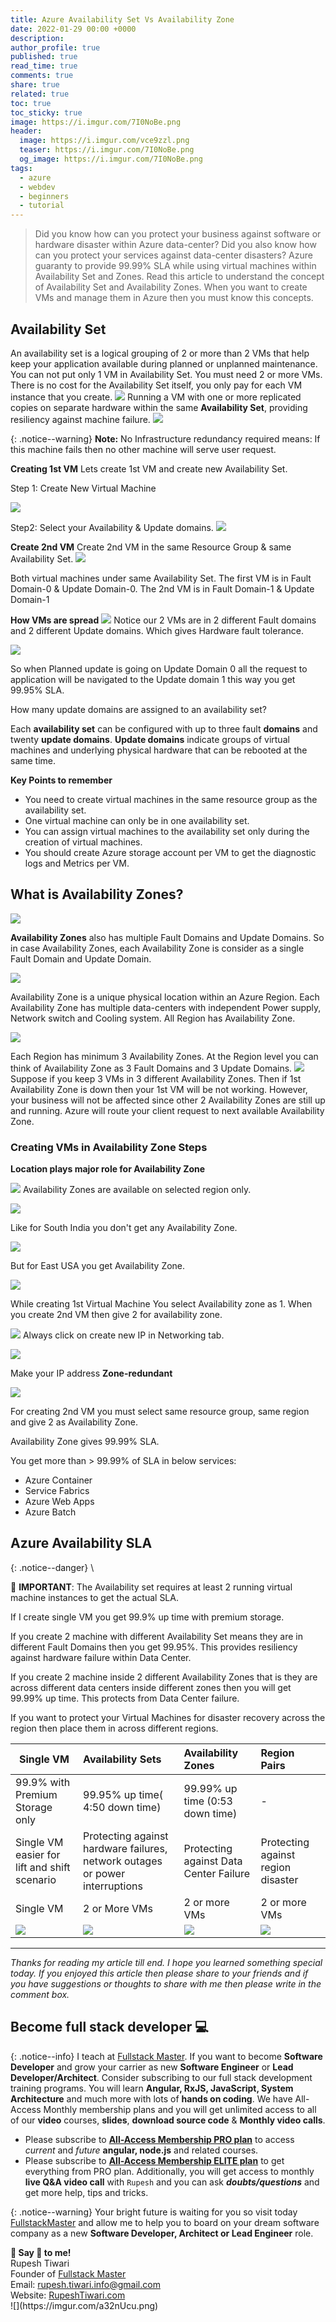 ```yaml
---
title: Azure Availability Set Vs Availability Zone
date: 2022-01-29 00:00 +0000
description:
author_profile: true
published: true
read_time: true
comments: true
share: true
related: true
toc: true
toc_sticky: true
image: https://i.imgur.com/7I0NoBe.png
header:
  image: https://i.imgur.com/vce9zzl.png
  teaser: https://i.imgur.com/7I0NoBe.png
  og_image: https://i.imgur.com/7I0NoBe.png
tags:
  - azure
  - webdev
  - beginners
  - tutorial
---
```


> Did you know how can you protect your business against software or hardware disaster within Azure data-center? Did you also know how can you protect your services against data-center disasters? Azure guaranty to provide 99.99% SLA while using virtual machines within Availability Set and Zones. Read this article to understand the concept of Availability Set and Availability Zones. When you want to create VMs and manage them in Azure then you must know this concepts.

## Availability Set

An availability set is a logical grouping of 2 or more than 2 VMs that help keep your application available during planned or unplanned maintenance. You can not put only 1 VM in Availability Set. You must need 2 or more VMs. There is no cost for the Availability Set itself, you only pay for each VM instance that you create.
![](https://imgur.com/hnmcfGV.png)
Running a VM with one or more replicated copies on separate hardware within the same **Availability Set**, providing resiliency against machine failure.
![](https://imgur.com/Xgq1UgZ.png)

{: .notice--warning}
**Note:** No Infrastructure redundancy required means: If this machine fails then no other machine will serve user request.

**Creating 1st VM**
Lets create 1st VM and create new Availability Set.

Step 1: Create New Virtual Machine

![](https://imgur.com/yqGEUAC.png)

Step2: Select your Availability & Update domains.
![](https://imgur.com/3u1Qgbl.png)

**Create 2nd VM**
Create 2nd VM in the same Resource Group & same Availability Set.
![](https://i.imgur.com/E9TtkWY.png)

Both virtual machines under same Availability Set. The first VM is in Fault Domain-0 & Update Domain-0. The 2nd VM is in Fault Domain-1 & Update Domain-1

**How VMs are spread**
![](https://i.imgur.com/x1heVqQ.png)
Notice our 2 VMs are in 2 different Fault domains and 2 different Update domains. Which gives Hardware fault tolerance.

![](https://imgur.com/FmgxQu5.png)

So when Planned update is going on Update Domain 0 all the request to application will be navigated to the Update domain 1 this way you get 99.95% SLA.

How many update domains are assigned to an availability set?

Each **availability set** can be configured with up to three fault **domains** and twenty **update domains**. **Update domains** indicate groups of virtual machines and underlying physical hardware that can be rebooted at the same time.

**Key Points to remember**

- You need to create virtual machines in the same resource group as the availability set.
- One virtual machine can only be in one availability set.
- You can assign virtual machines to the availability set only during the creation of virtual machines.
- You should create Azure storage account per VM to get the diagnostic logs and Metrics per VM. 

## What is Availability Zones?

![](https://i.imgur.com/nUp33NS.png)

**Availability Zones** also has multiple Fault Domains and Update Domains. So in case Availability Zones, each Availability Zone is consider as a single Fault Domain and Update Domain.

![](https://i.imgur.com/HcY2l6z.png)

Availability Zone is a unique physical location within an Azure Region. Each Availability Zone has multiple data-centers with independent Power supply, Network switch and Cooling system. All Region has Availability Zone.

![](https://i.imgur.com/mCvNCTS.png)

Each Region has minimum 3 Availability Zones. At the Region level you can think of Availability Zone as 3 Fault Domains and 3 Update Domains.
![](https://i.imgur.com/M9JL273.png)
Suppose if you keep 3 VMs in 3 different Availability Zones. Then if 1st Availability Zone is down then your 1st VM will be not working. However, your business will not be affected since other 2 Availability Zones are still up and running. Azure will route your client request to next available Availability Zone.

### Creating VMs in Availability Zone Steps

**Location plays major role for Availability Zone**

![](https://imgur.com/d0xEETa.png)
Availability Zones are available on selected region only.

![](https://i.imgur.com/yV0V4wv.png)

Like for South India you don't get any Availability Zone.

![](https://i.imgur.com/Afc28fF.png)

But for East USA you get Availability Zone.

![](https://i.imgur.com/P2QDFHy.png)

While creating 1st Virtual Machine You select Availability zone as 1. When you create 2nd VM then give 2 for availability zone.

![](https://i.imgur.com/ydfA67F.png)
Always click on create new IP in Networking tab.

![](https://i.imgur.com/eUDNYd2.png)

Make your IP address **Zone-redundant**

![](https://i.imgur.com/rwkuRg5.png)

For creating 2nd VM you must select same resource group, same region and give 2 as Availability Zone.

Availability Zone gives 99.99% SLA.

You get more than > 99.99% of SLA in below services:

- Azure Container
- Service Fabrics
- Azure Web Apps
- Azure Batch

## Azure Availability SLA

{: .notice--danger} \

🔔 **IMPORTANT**: The Availability set requires at least 2 running virtual machine instances to get the actual SLA.

If I create single VM you get 99.9% up time with premium storage.

If you create 2 machine with different Availability Set means they are in different Fault Domains then you get 99.95%. This provides resiliency against hardware failure within Data Center.

If you create 2 machine inside 2 different Availability Zones that is they are across different data centers inside different zones then you will get 99.99% up time. This protects from Data Center failure.

If you want to protect your Virtual Machines for disaster recovery across the region then place them in across different regions.

| Single VM                                    | Availability Sets                                                            | Availability Zones                     | Region Pairs                        |
| -------------------------------------------- | :--------------------------------------------------------------------------- | :------------------------------------- | :---------------------------------- |
| 99.9% with Premium Storage only              | 99.95% up time( 4:50 down time)                                              | 99.99% up time (0:53 down time)        | -                                   |
| Single VM easier for lift and shift scenario | Protecting against hardware failures, network outages or power interruptions | Protecting against Data Center Failure | Protecting against region disaster |
| Single VM                                    | 2 or More VMs                                                                | 2 or more VMs                          | 2 or more VMs                       |
| ![](https://imgur.com/vKlJkWt.png)           | ![](https://imgur.com/YS2YNDx.png)                                           | ![](https://imgur.com/qPsYLLC.png)     | ![](https://imgur.com/bJlTzJr.png)  |

---

_Thanks for reading my article till end. I hope you learned something special today. If you enjoyed this article then please share to your friends and if you have suggestions or thoughts to share with me then please write in the comment box._

## Become full stack developer 💻

{: .notice--info}
I teach at [Fullstack Master](https://www.fullstackmaster.net). If you want to become **Software Developer** and grow your carrier as new **Software Engineer** or **Lead Developer/Architect**. Consider subscribing to our full stack development training programs. You will learn **Angular, RxJS, JavaScript, System Architecture** and much more with lots of **hands on coding**. We have All-Access Monthly membership plans and you will get unlimited access to all of our **video** courses, **slides**, **download source code** & **Monthly video calls**.

- Please subscribe to **[All-Access Membership PRO plan](https://www.fullstackmaster.net/pro)** to access _current_ and _future_ **angular, node.js** and related courses.
- Please subscribe to **[All-Access Membership ELITE plan](https://www.fullstackmaster.net/elite)** to get everything from PRO plan. Additionally, you will get access to monthly **live Q&A video call** with `Rupesh` and you can ask **_doubts/questions_** and get more help, tips and tricks.

{: .notice--warning}
Your bright future is waiting for you so visit today [FullstackMaster](www.fullstackmaster.net) and allow me to help you to board on your dream software company as a new **Software Developer, Architect or Lead Engineer** role.

<div class="notice--success">
<strong>💖 Say 👋 to me!</strong>
<br>Rupesh Tiwari
<br>Founder of <a href="https://www.fullstackmaster.net">Fullstack Master </a>
<br>Email: <a href="mailto:rupesh.tiwari.info@gmail.com?subject=Hi">rupesh.tiwari.info@gmail.com</a>
<br>Website: <a href="https://www.rupeshtiwari.com">RupeshTiwari.com </a>
</div>
![](https://imgur.com/a32nUcu.png)
